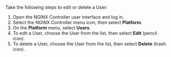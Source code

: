 Take the following steps to edit or delete a User:

1. Open the NGINX Controller user interface and log in.
2. Select the NGINX Controller menu icon, then select **Platform**.
3. On the **Platform** menu, select **Users**.
4. To edit a User, choose the User from the list, then select **Edit** (pencil icon).
5. To delete a User, choose the User from the list, then select **Delete** (trash icon).

<!-- Do not remove. Keep this code at the bottom of the include -->
<!-- DOCS-766 -->